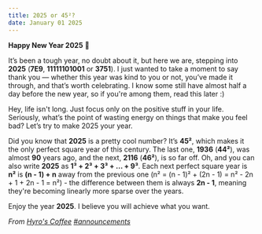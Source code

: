 ```yaml
---
title: 2025 or 45²?
date: January 01 2025
---
```


****Happy New Year 2025**** 🎉

It’s been a tough year, no doubt about it, but here we are, stepping into **2025** (**7E9**, **11111101001** or **3751**). I just wanted to take a moment to say thank you — whether this year was kind to you or not, you’ve made it through, and that’s worth celebrating. I know some still have almost half a day before the new year, so if you're among them, read this later :)

Hey, life isn't long. Just focus only on the positive stuff in your life. Seriously, what’s the point of wasting energy on things that make you feel bad? Let’s try to make 2025 your year.

Did you know that **2025** is a pretty cool number? It’s **45²**, which makes it the only perfect square year of this century. The last one, **1936** (**44²**), was almost **90** years ago, and the next, **2116** (**46²**), is so far off. Oh, and you can also write **2025** as **1³ + 2³ + 3³ + ... + 9³**. Each next perfect square year is **n²** is **(n - 1) + n** away from the previous one (n² = (n - 1)² + (2n - 1) = n² - 2n + 1 + 2n - 1 = n²) - the difference between them is always **2n - 1**, meaning they're becoming linearly more sparse over the years.

Enjoy the year **2025**. I believe you will achieve what you want.

_From [Hyro's Coffee](https://s.xhyrom.dev/discord) [#announcements](https://discord.com/channels/1046534628577640528/1058093599033671840/1323804560090992700)_
